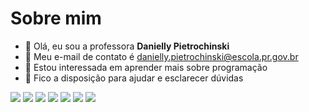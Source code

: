 # Sobre mim


- 👋 Olá, eu sou a professora **Danielly Pietrochinski**
- 👀 Meu e-mail de contato é danielly.pietrochinski@escola.pr.gov.br
- 🌱 Estou interessada em aprender mais sobre programação
- 💞️ Fico a disposição para ajudar e esclarecer dúvidas


<!---
DanyPietro/DanyPietro is a ✨ special ✨ repository because its `README.md` (this file) appears on your GitHub profile.
You can click the Preview link to take a look at your changes.
--->
<img src="https://img.shields.io/badge/Linux-E34F26?style=for-the-badge&logo=linux&logoColor=black"/>
<img src="https://img.shields.io/badge/Microsoft_Excel-217346?style=for-the-badge&logo=microsoft-excel&logoColor=white"/>
<img src="https://img.shields.io/badge/JavaScript-323330?style=for-the-badge&logo=javascript&logoColor=F7DF1E"/>
<img src="https://img.shields.io/badge/Sketch-FFB387?style=for-the-badge&logo=sketch&logoColor=black"/>
<img src="https://img.shields.io/badge/WhatsApp-25D366?style=for-the-badge&logo=whatsapp&logoColor=white"/>
<img src="https://img.shields.io/badge/Gmail-D14836?style=for-the-badge&logo=gmail&logoColor=white"/>
<img src="https://img.shields.io/badge/Messenger-00B2FF?style=for-the-badge&logo=messenger&logoColor=white"/>
